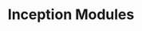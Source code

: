 ---
title: "Inception Modules"

categories: ['']

tags: ['Inception', 'Modules']

arabic: ['وحدات الاستهلال']

publishers: ['معجم مصطلحات التعلم الآلي والتعلم العميق وعلم البيانات']

types: "word"

slug: ""
---